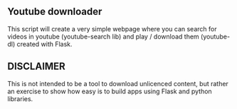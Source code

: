 ## Youtube downloader

This script will create a very simple webpage where you can search for videos in youtube (youtube-search lib) and play / download them (youtube-dl) created with Flask.


## DISCLAIMER

This is not intended to be a tool to download unlicenced content, but rather an exercise to show how easy is to build apps using Flask and python libraries.